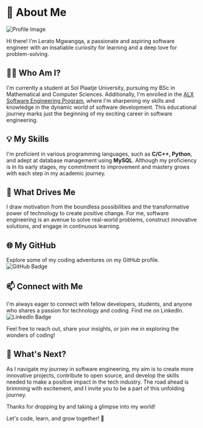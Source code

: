 # 🌟 About Me

![Profile Image](https://images.unsplash.com/photo-1674707619293-d71bd8d7afa3?q=80&w=1587&auto=format&fit=crop&ixlib=rb-4.0.3&ixid=M3wxMjA3fDB8MHxwaG90by1wYWdlfHx8fGVufDB8fHx8fA%3D%3D)

Hi there! I'm Lerato Mgwangqa, a passionate and aspiring software engineer with an insatiable curiosity for learning and a deep love for problem-solving.

## 👩‍💻 Who Am I?

I'm currently a student at Sol Plaatje University, pursuing my BSc in Mathematical and Computer Sciences. Additionally, I'm enrolled in the [ALX Software Engineering Program](https://tech.alxafrica.com/software-engineering-programme-johannesburg), where I'm sharpening my skills and knowledge in the dynamic world of software development. This educational journey marks just the beginning of my exciting career in software engineering.

## 💡 My Skills

I'm proficient in various programming languages, such as **C/C++, Python**, and adept at database management using **MySQL**. Although my proficiency is in its early stages, my commitment to improvement and mastery grows with each step in my academic journey.

## 🚀 What Drives Me

I draw motivation from the boundless possibilities and the transformative power of technology to create positive change. For me, software engineering is an avenue to solve real-world problems, construct innovative solutions, and engage in continuous learning.

## 🌐 My GitHub

Explore some of my coding adventures on my GitHub profile. ![GitHub Badge](https://img.shields.io/badge/github-%23121011.svg?&style=for-the-badge&logo=github&logoColor=white)

## 📫 Connect with Me

I'm always eager to connect with fellow developers, students, and anyone who shares a passion for technology and coding. Find me on LinkedIn. ![LinkedIn Badge](https://img.shields.io/badge/linkedin-%230077B5.svg?&style=for-the-badge&logo=linkedin&logoColor=white)

Feel free to reach out, share your insights, or join me in exploring the wonders of coding!

## 🚀 What's Next?

As I navigate my journey in software engineering, my aim is to create more innovative projects, contribute to open source, and develop the skills needed to make a positive impact in the tech industry. The road ahead is brimming with excitement, and I invite you to be a part of this unfolding journey.

Thanks for dropping by and taking a glimpse into my world!

Let's code, learn, and grow together! 🚀
